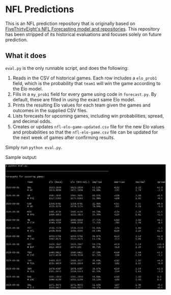 # NFL Predictions

This is an NFL prediction repository that is originally based on [FiveThirtyEight's NFL Forecasting model and repositories](https://github.com/fivethirtyeight/nfl-elo-game).
This repository has been stripped of its historical evaluations and focuses solely on future prediction.

## What it does

`eval.py` is the only runnable script, and does the following:

1. Reads in the CSV of historical games. Each row includes a `elo_prob1` field, which is the probability that `team1` will win the game according to the Elo model.
1. Fills in a `my_prob1` field for every game using code in `forecast.py`. By default, these are filled in using the exact same Elo model.
1. Prints the resulting Elo values for each team given the games and outcomes in the supplied CSV files.
1. Lists forecasts for upcoming games, including win probabilities, spread, and decimal odds.
1. Creates or updates `nfl-elo-game-updated.csv` file for the new Elo values and probabilities so that the `nfl-elo-game.csv` file can be updated for the next week of games after confirming results.

Simply run `python eval.py`.

Sample output:

![Sample output](assets/output.png)